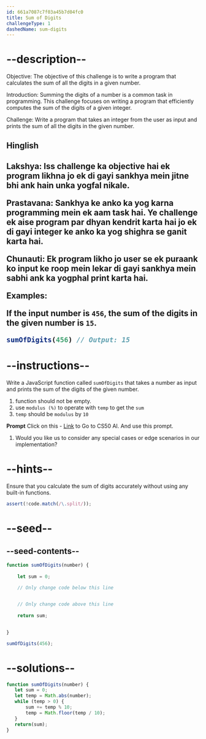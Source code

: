 ```yaml
---
id: 661a7087c7f03a45b7d04fc0
title: Sum of Digits
challengeType: 1
dashedName: sum-digits
---
```


# --description--

Objective:
 The objective of this challenge is to write a program that calculates the sum of all the digits in a given number.


Introduction:
 Summing the digits of a number is a common task in programming. This challenge focuses on writing a program that efficiently computes the sum of the digits of a given integer.

 Challenge:
 Write a program that takes an integer from the user as input and prints the sum of all the digits in the given number.

 <h2>Hinglish<h2>

 Lakshya:
  Iss challenge ka objective hai ek program likhna jo ek di gayi sankhya mein jitne bhi ank hain unka yogfal nikale.

Prastavana:
 Sankhya ke anko ka yog karna programming mein ek aam task hai. Ye challenge ek aise program par dhyan kendrit karta hai jo ek di gayi integer ke anko ka yog shighra se ganit karta hai.

Chunauti:
Ek program likho jo user se ek puraank ko input ke roop mein lekar di gayi sankhya mein sabhi ank ka yogphal print karta hai.

**Examples:**

If the input number is `456`, the sum of the digits in the given number is `15`.

```js
sumOfDigits(456) // Output: 15
```

# --instructions--

Write a JavaScript function called `sumOfDigits` that takes a number as input and prints the sum of the digits of the given number.

1. function should not be empty.
2. use `modulus (%)` to operate with `temp` to get the `sum`
3. `temp` should be `modulus` by `10`

**Prompt**
Click on this - <a href = "https://cs50.ai/chat">Link</a> to Go to CS50 AI.
And use this prompt.

1. Would you like us to consider any special cases or edge scenarios in our implementation?

# --hints--

Ensure that you calculate the sum of digits accurately without using any built-in functions.

```js
assert(!code.match(/\.split/));

```

# --seed--
## --seed-contents--

```js
function sumOfDigits(number) {
   
    let sum = 0;

    // Only change code below this line
        

    // Only change code above this line
    
    return sum;

   
}

sumOfDigits(456);
```

# --solutions--

```js
function sumOfDigits(number) {
   let sum = 0;
   let temp = Math.abs(number);
   while (temp > 0) {
       sum += temp % 10;
       temp = Math.floor(temp / 10);
   }
   return(sum);
}
```

